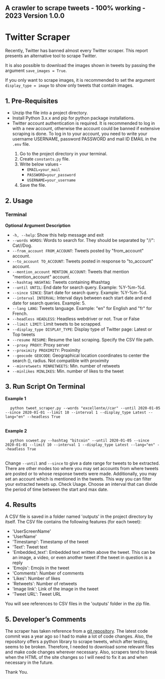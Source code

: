 ## A crawler to scrape tweets - 100% working - 2023 Version 1.0.0

<h1>Twitter Scraper</h1>

  <p>Recently, Twitter has banned almost every Twitter scraper. This report presents an alternative tool to scrape Twitter.</p>

  <p>It is also possible to download the images shown in tweets by passing the argument <code>save_images = True</code>.</p>

  <p>If you only want to scrape images, it is recommended to set the argument <code>display_type = image</code> to show only tweets that contain images.</p>

  <h2>1. Pre-Requisites</h2>

  <ul>
      <li>Unzip the file into a project directory.</li>
      <li>Install Python 3.x.x and pip for python package installations.</li>
      <li>Twitter account authentication is required. It is recommended to log in with a new account, otherwise the account could be banned if extensive scraping is done. To log in to your account, you need to write your username USERNAME, password PASSWORD and mail ID EMAIL in the <code>.env</code> file.</li>
      <ol>
          <li>Go to the project directory in your terminal.</li>
          <li>Create <code>constants.py</code> file.</li>
          <li>Write below values -
              <ul>
                  <li><code>EMAIL=your_mail</code></li>
                  <li><code>PASSWORD=your_password</code></li>
                  <li><code>USERNAME=your_username</code></li>
              </ul>
          </li>
          <li>Save the file.</li>
      </ol>
  </ul>

  <h2>2. Usage</h2>

  <h3>Terminal</h3>

  <p><strong>Optional Argument Description</strong></p>

  <ul>
      <li><code>-h, --help</code>: Show this help message and exit</li>
      <li><code>--words WORDS</code>: Words to search for. They should be separated by "//": Cat//Dog.</li>
      <li><code>--from_account FROM_ACCOUNT</code>: Tweets posted by "from_account" account.</li>
      <li><code>--to_account TO_ACCOUNT</code>: Tweets posted in response to "to_account" account.</li>
      <li><code>--mention_account MENTION_ACCOUNT</code>: Tweets that mention "mention_account" account.</li>
      <li><code>--hashtag HASHTAG</code>: Tweets containing #hashtag</li>
      <li><code>--until UNTIL</code>: End date for search query. Example: %Y-%m-%d.</li>
      <li><code>--since SINCE</code>: Start date for search query. Example: %Y-%m-%d.</li>
      <li><code>--interval INTERVAL</code>: Interval days between each start date and end date for search queries. Example: 5.</li>
      <li><code>--lang LANG</code>: Tweets language. Example: "en" for English and "fr" for French.</li>
      <li><code>--headless HEADLESS</code>: Headless webdriver or not. True or False</li>
      <li><code>--limit LIMIT</code>: Limit tweets to be scrapped.</li>
      <li><code>--display_type DISPLAY_TYPE</code>: Display type of Twitter page: Latest or Top tweets</li>
      <li><code>--resume RESUME</code>: Resume the last scraping. Specify the CSV file path.</li>
      <li><code>--proxy PROXY</code>: Proxy server</li>
      <li><code>--proximity PROXIMITY</code>: Proximity</li>
      <li><code>--geocode GEOCODE</code>: Geographical location coordinates to center the search (), radius. Not compatible with proximity</li>
      <li><code>--minretweets MINRETWEETS</code>: Min. number of retweets</li>
      <li><code>--minlikes MINLIKES</code>: Min. number of likes to the tweet</li>
  </ul>

  <h2>3. Run Script On Terminal</h2>

  <p><strong>Example 1</strong></p>

  <pre>
  <code>python tweet_scraper.py --words "excellente//car" --until 2020-01-05 --since 2020-01-01 --limit 10 --interval 1 --display_type Latest --lang="en" --headless True</code>
  </pre>

  <p><strong>Example 2</strong></p>

  <pre>
  <code>python scweet.py --hashtag "bitcoin" --until 2020-01-05 --since 2020-01-01 --limit 10 --interval 1 --display_type Latest --lang="en" --headless True</code>
  </pre>

  <p>Change <code>--until</code> and <code>--since</code> to give a date range for tweets to be extracted. There are other modes too where you may set accounts from where tweets are posted or to whose response tweets were made. Additionally, you may set an account which is mentioned in the tweets. This way you can filter your extracted tweets up. Check Usage. Choose an interval that can divide the period of time between the start and max date.</p>

  <h2>4. Results</h2>

  <p>A CSV file is saved in a folder named 'outputs' in the project directory by itself. The CSV file contains the following features (for each tweet):</p>

  <ul>
      <li>'UserScreenName'</li>
      <li>'UserName'</li>
      <li>'Timestamp': Timestamp of the tweet</li>
      <li>'Text': Tweet text</li>
      <li>'Embedded_text': Embedded text written above the tweet. This can be an image, a video, or even another tweet if the tweet in question is a reply</li>
      <li>'Emojis': Emojis in the tweet</li>
      <li>'Comments': Number of comments</li>
      <li>'Likes': Number of likes</li>
      <li>'Retweets': Number of retweets</li>
      <li>'Image link': Link of the image in the tweet</li>
      <li>'Tweet URL': Tweet URL</li>
  </ul>

  <p>You will see references to CSV files in the 'outputs' folder in the zip file.</p>

  <h2>5. Developer’s Comments</h2>

  <p>The scraper has taken reference from a <a href="https://github.com/Altimis/Scweet/tree/master">git repository</a>. The latest code commit was a year ago so I had to make a lot of code changes. Also, the repository offers a python library to scrape tweets, which after testing, seems to be broken. Therefore, I needed to download some relevant files and make code changes wherever necessary. Also, scrapers tend to break when the HTML of the site changes so I will need to fix it as and when necessary in the future.</p>

<p>Thank You.</p>



